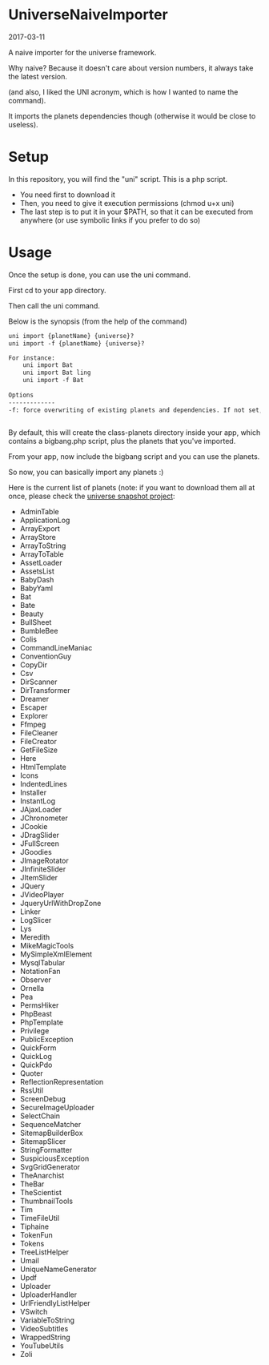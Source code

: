 UniverseNaiveImporter
=========================
2017-03-11



A naive importer for the universe framework.

Why naive? Because it doesn't care about version numbers, it always take the latest version.

(and also, I liked the UNI acronym, which is how I wanted to name the command).


It imports the planets dependencies though (otherwise it would be close to useless).



Setup
==========

In this repository, you will find the "uni" script.
This is a php script.

- You need first to download it
- Then, you need to give it execution permissions (chmod u+x uni)
- The last step is to put it in your $PATH, so that it can be executed from anywhere (or use symbolic links if you prefer to do so)




Usage
=============

Once the setup is done, you can use the uni command.

First cd to your app directory.

Then call the uni command.

Below is the synopsis (from the help of the command)

```txt
uni import {planetName} {universe}?
uni import -f {planetName} {universe}?

For instance: 
    uni import Bat
    uni import Bat ling
    uni import -f Bat
    
Options
-------------
-f: force overwriting of existing planets and dependencies. If not set, the Importer will skip existing planets/dependencies.    
    

```



By default, this will create the class-planets directory inside your app, which contains a bigbang.php script, plus the planets that you've imported.

From your app, now include the bigbang script and you can use the planets.




So now, you can basically import any planets :)

Here is the current list of planets (note: if you want to download them all at once, please check the [universe snapshot project](https://github.com/karayabin/universe-snapshot): 


- AdminTable
- ApplicationLog
- ArrayExport
- ArrayStore
- ArrayToString
- ArrayToTable
- AssetLoader
- AssetsList
- BabyDash
- BabyYaml
- Bat
- Bate
- Beauty
- BullSheet
- BumbleBee
- Colis
- CommandLineManiac
- ConventionGuy
- CopyDir
- Csv
- DirScanner
- DirTransformer
- Dreamer
- Escaper
- Explorer
- Ffmpeg
- FileCleaner
- FileCreator
- GetFileSize
- Here
- HtmlTemplate
- Icons
- IndentedLines
- Installer
- InstantLog
- JAjaxLoader
- JChronometer
- JCookie
- JDragSlider
- JFullScreen
- JGoodies
- JImageRotator
- JInfiniteSlider
- JItemSlider
- JQuery
- JVideoPlayer
- JqueryUrlWithDropZone
- Linker
- LogSlicer
- Lys
- Meredith
- MikeMagicTools
- MySimpleXmlElement
- MysqlTabular
- NotationFan
- Observer
- Ornella
- Pea
- PermsHiker
- PhpBeast
- PhpTemplate
- Privilege
- PublicException
- QuickForm
- QuickLog
- QuickPdo
- Quoter
- ReflectionRepresentation
- RssUtil
- ScreenDebug
- SecureImageUploader
- SelectChain
- SequenceMatcher
- SitemapBuilderBox
- SitemapSlicer
- StringFormatter
- SuspiciousException
- SvgGridGenerator
- TheAnarchist
- TheBar
- TheScientist
- ThumbnailTools
- Tim
- TimeFileUtil
- Tiphaine
- TokenFun
- Tokens
- TreeListHelper
- Umail
- UniqueNameGenerator
- Updf
- Uploader
- UploaderHandler
- UrlFriendlyListHelper
- VSwitch
- VariableToString
- VideoSubtitles
- WrappedString
- YouTubeUtils
- Zoli












